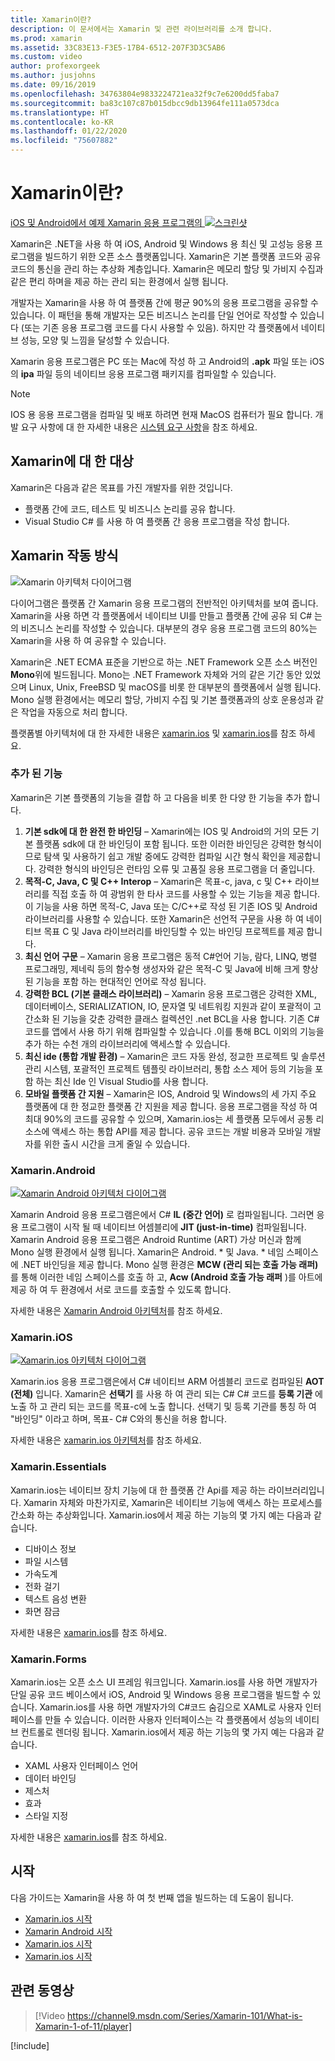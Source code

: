 ```yaml
---
title: Xamarin이란?
description: 이 문서에서는 Xamarin 및 관련 라이브러리를 소개 합니다.
ms.prod: xamarin
ms.assetid: 33C83E13-F3E5-17B4-6512-207F3D3C5AB6
ms.custom: video
author: profexorgeek
ms.author: jusjohns
ms.date: 09/16/2019
ms.openlocfilehash: 34763804e9833224721ea32f9c7e6200dd5faba7
ms.sourcegitcommit: ba83c107c87b015dbcc9db13964fe111a0573dca
ms.translationtype: HT
ms.contentlocale: ko-KR
ms.lasthandoff: 01/22/2020
ms.locfileid: "75607882"
---
```

# <a name="what-is-xamarin"></a>Xamarin이란?

[iOS 및 Android에서 예제 Xamarin 응용 프로그램의 ![스크린샷](what-is-xamarin-images/xamarin-app-cropped.png)](what-is-xamarin-images/xamarin-app.png#lightbox)

Xamarin은 .NET을 사용 하 여 iOS, Android 및 Windows 용 최신 및 고성능 응용 프로그램을 빌드하기 위한 오픈 소스 플랫폼입니다. Xamarin은 기본 플랫폼 코드와 공유 코드의 통신을 관리 하는 추상화 계층입니다. Xamarin은 메모리 할당 및 가비지 수집과 같은 편리 하며을 제공 하는 관리 되는 환경에서 실행 됩니다.

개발자는 Xamarin을 사용 하 여 플랫폼 간에 평균 90%의 응용 프로그램을 공유할 수 있습니다. 이 패턴을 통해 개발자는 모든 비즈니스 논리를 단일 언어로 작성할 수 있습니다 (또는 기존 응용 프로그램 코드를 다시 사용할 수 있음). 하지만 각 플랫폼에서 네이티브 성능, 모양 및 느낌을 달성할 수 있습니다.

Xamarin 응용 프로그램은 PC 또는 Mac에 작성 하 고 Android의 **.apk** 파일 또는 iOS의 **ipa** 파일 등의 네이티브 응용 프로그램 패키지를 컴파일할 수 있습니다.

> [!NOTE]
> IOS 용 응용 프로그램을 컴파일 및 배포 하려면 현재 MacOS 컴퓨터가 필요 합니다. 개발 요구 사항에 대 한 자세한 내용은 [시스템 요구 사항](~/cross-platform/get-started/requirements.md#macos-requirements)을 참조 하세요.

## <a name="who-xamarin-is-for"></a>Xamarin에 대 한 대상

Xamarin은 다음과 같은 목표를 가진 개발자를 위한 것입니다.

- 플랫폼 간에 코드, 테스트 및 비즈니스 논리를 공유 합니다.
- Visual Studio C# 를 사용 하 여 플랫폼 간 응용 프로그램을 작성 합니다.

## <a name="how-xamarin-works"></a>Xamarin 작동 방식

![Xamarin 아키텍처 다이어그램](what-is-xamarin-images/xamarin-architecture.png)

다이어그램은 플랫폼 간 Xamarin 응용 프로그램의 전반적인 아키텍처를 보여 줍니다. Xamarin을 사용 하면 각 플랫폼에서 네이티브 UI를 만들고 플랫폼 간에 공유 되 C# 는의 비즈니스 논리를 작성할 수 있습니다. 대부분의 경우 응용 프로그램 코드의 80%는 Xamarin을 사용 하 여 공유할 수 있습니다.

Xamarin은 .NET ECMA 표준을 기반으로 하는 .NET Framework 오픈 소스 버전인 **Mono**위에 빌드됩니다. Mono는 .NET Framework 자체와 거의 같은 기간 동안 있었으며 Linux, Unix, FreeBSD 및 macOS를 비롯 한 대부분의 플랫폼에서 실행 됩니다. Mono 실행 환경에서는 메모리 할당, 가비지 수집 및 기본 플랫폼과의 상호 운용성과 같은 작업을 자동으로 처리 합니다.

플랫폼별 아키텍처에 대 한 자세한 내용은 [xamarin.ios](#xamarinandroid) 및 [xamarin.ios](#xamarinios)를 참조 하세요.

### <a name="added-features"></a>추가 된 기능

Xamarin은 기본 플랫폼의 기능을 결합 하 고 다음을 비롯 한 다양 한 기능을 추가 합니다.

1. **기본 sdk에 대 한 완전 한 바인딩** – Xamarin에는 IOS 및 Android의 거의 모든 기본 플랫폼 sdk에 대 한 바인딩이 포함 됩니다. 또한 이러한 바인딩은 강력한 형식이므로 탐색 및 사용하기 쉽고 개발 중에도 강력한 컴파일 시간 형식 확인을 제공합니다. 강력한 형식의 바인딩은 런타임 오류 및 고품질 응용 프로그램을 더 줄입니다.
1. **목적-C, Java, C 및 C++ Interop** – Xamarin은 목표-c, java, c 및 C++ 라이브러리를 직접 호출 하 여 광범위 한 타사 코드를 사용할 수 있는 기능을 제공 합니다. 이 기능을 사용 하면 목적-C, Java 또는 C/C++로 작성 된 기존 IOS 및 Android 라이브러리를 사용할 수 있습니다. 또한 Xamarin은 선언적 구문을 사용 하 여 네이티브 목표 C 및 Java 라이브러리를 바인딩할 수 있는 바인딩 프로젝트를 제공 합니다.
1. **최신 언어 구문** – Xamarin 응용 프로그램은 동적 C#언어 기능, 람다, LINQ, 병렬 프로그래밍, 제네릭 등의 함수형 생성자와 같은 목적-C 및 Java에 비해 크게 향상 된 기능을 포함 하는 현대적인 언어로 작성 됩니다.
1. **강력한 BCL (기본 클래스 라이브러리)** – Xamarin 응용 프로그램은 강력한 XML, 데이터베이스, SERIALIZATION, IO, 문자열 및 네트워킹 지원과 같이 포괄적이 고 간소화 된 기능을 갖춘 강력한 클래스 컬렉션인 .net BCL을 사용 합니다. 기존 C# 코드를 앱에서 사용 하기 위해 컴파일할 수 있습니다 .이를 통해 BCL 이외의 기능을 추가 하는 수천 개의 라이브러리에 액세스할 수 있습니다.
1. **최신 ide (통합 개발 환경)** – Xamarin은 코드 자동 완성, 정교한 프로젝트 및 솔루션 관리 시스템, 포괄적인 프로젝트 템플릿 라이브러리, 통합 소스 제어 등의 기능을 포함 하는 최신 Ide 인 Visual Studio를 사용 합니다.
1. **모바일 플랫폼 간 지원** – Xamarin은 IOS, Android 및 Windows의 세 가지 주요 플랫폼에 대 한 정교한 플랫폼 간 지원을 제공 합니다. 응용 프로그램을 작성 하 여 최대 90%의 코드를 공유할 수 있으며, Xamarin.ios는 세 플랫폼 모두에서 공통 리소스에 액세스 하는 통합 API를 제공 합니다. 공유 코드는 개발 비용과 모바일 개발자를 위한 출시 시간을 크게 줄일 수 있습니다.

### <a name="xamarinandroid"></a>Xamarin.Android

[![Xamarin Android 아키텍처 다이어그램](what-is-xamarin-images/android-architecture-cropped.png)](what-is-xamarin-images/android-architecture.png#lightbox)

Xamarin Android 응용 프로그램은에서 C# **IL (중간 언어)** 로 컴파일됩니다. 그러면 응용 프로그램이 시작 될 때 네이티브 어셈블리에 **JIT (just-in-time)** 컴파일됩니다. Xamarin Android 응용 프로그램은 Android Runtime (ART) 가상 머신과 함께 Mono 실행 환경에서 실행 됩니다. Xamarin은 Android. * 및 Java. * 네임 스페이스에 .NET 바인딩을 제공 합니다. Mono 실행 환경은 **MCW (관리 되는 호출 가능 래퍼)** 를 통해 이러한 네임 스페이스를 호출 하 고, **Acw (Android 호출 가능 래퍼** )를 아트에 제공 하 여 두 환경에서 서로 코드를 호출할 수 있도록 합니다.

자세한 내용은 [Xamarin Android 아키텍처](~/android/internals/architecture.md)를 참조 하세요.

### <a name="xamarinios"></a>Xamarin.iOS

[![Xamarin.ios 아키텍처 다이어그램](what-is-xamarin-images/ios-architecture-cropped.png)](what-is-xamarin-images/ios-architecture.png#lightbox)

Xamarin.ios 응용 프로그램은에서 C# 네이티브 ARM 어셈블리 코드로 컴파일된 **AOT (전체)** 입니다. Xamarin은 **선택기** 를 사용 하 여 관리 되는 C# C# 코드를 **등록 기관** 에 노출 하 고 관리 되는 코드를 목표-c에 노출 합니다. 선택기 및 등록 기관를 통칭 하 여 "바인딩" 이라고 하며, 목표- C# C와의 통신을 허용 합니다.

자세한 내용은 [xamarin.ios 아키텍처](~/ios/internals/architecture.md)를 참조 하세요.

### <a name="xamarinessentials"></a>Xamarin.Essentials

Xamarin.ios는 네이티브 장치 기능에 대 한 플랫폼 간 Api를 제공 하는 라이브러리입니다. Xamarin 자체와 마찬가지로, Xamarin은 네이티브 기능에 액세스 하는 프로세스를 간소화 하는 추상화입니다. Xamarin.ios에서 제공 하는 기능의 몇 가지 예는 다음과 같습니다.

- 디바이스 정보
- 파일 시스템
- 가속도계
- 전화 걸기
- 텍스트 음성 변환
- 화면 잠금

자세한 내용은 [xamarin.ios](~/essentials/index.md)를 참조 하세요.

### <a name="xamarinforms"></a>Xamarin.Forms

Xamarin.ios는 오픈 소스 UI 프레임 워크입니다. Xamarin.ios를 사용 하면 개발자가 단일 공유 코드 베이스에서 iOS, Android 및 Windows 응용 프로그램을 빌드할 수 있습니다. Xamarin.ios를 사용 하면 개발자가의 C#코드 숨김으로 XAML로 사용자 인터페이스를 만들 수 있습니다. 이러한 사용자 인터페이스는 각 플랫폼에서 성능의 네이티브 컨트롤로 렌더링 됩니다. Xamarin.ios에서 제공 하는 기능의 몇 가지 예는 다음과 같습니다.

- XAML 사용자 인터페이스 언어
- 데이터 바인딩
- 제스처
- 효과
- 스타일 지정

자세한 내용은 [xamarin.ios](~/xamarin-forms/index.yml)를 참조 하세요.

## <a name="get-started"></a>시작

다음 가이드는 Xamarin을 사용 하 여 첫 번째 앱을 빌드하는 데 도움이 됩니다.

- [Xamarin.ios 시작](~/xamarin-forms/index.yml)
- [Xamarin Android 시작](~/android/index.yml)
- [Xamarin.ios 시작](~/ios/index.yml)
- [Xamarin.ios 시작](~/mac/index.yml)

## <a name="related-video"></a>관련 동영상

> [!Video https://channel9.msdn.com/Series/Xamarin-101/What-is-Xamarin-1-of-11/player]

[!include[](~/essentials/includes/xamarin-show-essentials.md)]
